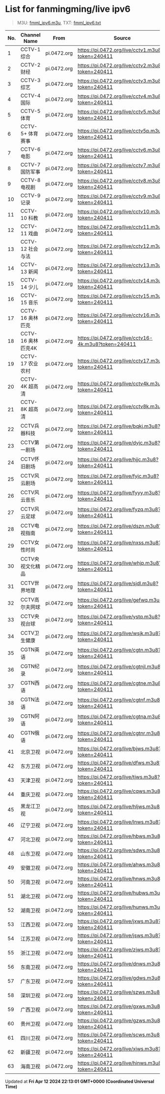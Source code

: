 # List for **fanmingming/live ipv6**

> M3U: [fmml_ipv6.m3u](/fmml_ipv6.m3u), TXT: [fmml_ipv6.txt](/txt/fmml_ipv6.txt)

| No. | Channel Name | From | Source |
| --- | ------------ | ---- | ------ |
| 1 | CCTV-1 综合 | pi.0472.org | <https://pi.0472.org/live/cctv1.m3u8?token=240411> |
| 2 | CCTV-2 财经 | pi.0472.org | <https://pi.0472.org/live/cctv2.m3u8?token=240411> |
| 3 | CCTV-3 综艺 | pi.0472.org | <https://pi.0472.org/live/cctv3.m3u8?token=240411> |
| 4 | CCTV-4 国际 | pi.0472.org | <https://pi.0472.org/live/cctv4.m3u8?token=240411> |
| 5 | CCTV-5 体育 | pi.0472.org | <https://pi.0472.org/live/cctv5.m3u8?token=240411> |
| 6 | CCTV-5+ 体育赛事 | pi.0472.org | <https://pi.0472.org/live/cctv5p.m3u8?token=240411> |
| 7 | CCTV-6 电影 | pi.0472.org | <https://pi.0472.org/live/cctv6.m3u8?token=240411> |
| 8 | CCTV-7 国防军事 | pi.0472.org | <https://pi.0472.org/live/cctv7.m3u8?token=240411> |
| 9 | CCTV-8 电视剧 | pi.0472.org | <https://pi.0472.org/live/cctv8.m3u8?token=240411> |
| 10 | CCTV-9 记录 | pi.0472.org | <https://pi.0472.org/live/cctv9.m3u8?token=240411> |
| 11 | CCTV-10 科教 | pi.0472.org | <https://pi.0472.org/live/cctv10.m3u8?token=240411> |
| 12 | CCTV-11 戏曲 | pi.0472.org | <https://pi.0472.org/live/cctv11.m3u8?token=240411> |
| 13 | CCTV-12 社会与法 | pi.0472.org | <https://pi.0472.org/live/cctv12.m3u8?token=240411> |
| 14 | CCTV-13 新闻 | pi.0472.org | <https://pi.0472.org/live/cctv13.m3u8?token=240411> |
| 15 | CCTV-14 少儿 | pi.0472.org | <https://pi.0472.org/live/cctv14.m3u8?token=240411> |
| 16 | CCTV-15 音乐 | pi.0472.org | <https://pi.0472.org/live/cctv15.m3u8?token=240411> |
| 17 | CCTV-16 奥林匹克 | pi.0472.org | <https://pi.0472.org/live/cctv16.m3u8?token=240411> |
| 18 | CCTV-16 奥林匹克4K | pi.0472.org | <https://pi.0472.org/live/cctv16-4k.m3u8?token=240411> |
| 19 | CCTV-17 农业农村 | pi.0472.org | <https://pi.0472.org/live/cctv17.m3u8?token=240411> |
| 20 | CCTV-4K 超高清 | pi.0472.org | <https://pi.0472.org/live/cctv4k.m3u8?token=240411> |
| 21 | CCTV-8K 超高清 | pi.0472.org | <https://pi.0472.org/live/cctv8k.m3u8?token=240411> |
| 22 | CCTV兵器科技 | pi.0472.org | <https://pi.0472.org/live/bqkj.m3u8?token=240411> |
| 23 | CCTV第一剧场 | pi.0472.org | <https://pi.0472.org/live/dyjc.m3u8?token=240411> |
| 24 | CCTV怀旧剧场 | pi.0472.org | <https://pi.0472.org/live/hjjc.m3u8?token=240411> |
| 25 | CCTV风云剧场 | pi.0472.org | <https://pi.0472.org/live/fyjc.m3u8?token=240411> |
| 26 | CCTV风云音乐 | pi.0472.org | <https://pi.0472.org/live/fyyy.m3u8?token=240411> |
| 27 | CCTV风云足球 | pi.0472.org | <https://pi.0472.org/live/fyzq.m3u8?token=240411> |
| 28 | CCTV电视指南 | pi.0472.org | <https://pi.0472.org/live/dszn.m3u8?token=240411> |
| 29 | CCTV女性时尚 | pi.0472.org | <https://pi.0472.org/live/nxss.m3u8?token=240411> |
| 30 | CCTV央视文化精品 | pi.0472.org | <https://pi.0472.org/live/whjp.m3u8?token=240411> |
| 31 | CCTV世界地理 | pi.0472.org | <https://pi.0472.org/live/sjdl.m3u8?token=240411> |
| 32 | CCTV高尔夫网球 | pi.0472.org | <https://pi.0472.org/live/gefwq.m3u8?token=240411> |
| 33 | CCTV央视台球 | pi.0472.org | <https://pi.0472.org/live/ystq.m3u8?token=240411> |
| 34 | CCTV卫生健康 | pi.0472.org | <https://pi.0472.org/live/wsjk.m3u8?token=240411> |
| 35 | CGTN英语 | pi.0472.org | <https://pi.0472.org/live/cgtn.m3u8?token=240411> |
| 36 | CGTN纪录 | pi.0472.org | <https://pi.0472.org/live/cgtnjl.m3u8?token=240411> |
| 37 | CGTN西语 | pi.0472.org | <https://pi.0472.org/live/cgtne.m3u8?token=240411> |
| 38 | CGTN法语 | pi.0472.org | <https://pi.0472.org/live/cgtnf.m3u8?token=240411> |
| 39 | CGTN阿语 | pi.0472.org | <https://pi.0472.org/live/cgtna.m3u8?token=240411> |
| 40 | CGTN俄语 | pi.0472.org | <https://pi.0472.org/live/cgtnr.m3u8?token=240411> |
| 41 | 北京卫视 | pi.0472.org | <https://pi.0472.org/live/bjws.m3u8?token=240411> |
| 42 | 东方卫视 | pi.0472.org | <https://pi.0472.org/live/dfws.m3u8?token=240411> |
| 43 | 天津卫视 | pi.0472.org | <https://pi.0472.org/live/tjws.m3u8?token=240411> |
| 44 | 重庆卫视 | pi.0472.org | <https://pi.0472.org/live/cqws.m3u8?token=240411> |
| 45 | 黑龙江卫视 | pi.0472.org | <https://pi.0472.org/live/hljws.m3u8?token=240411> |
| 46 | 辽宁卫视 | pi.0472.org | <https://pi.0472.org/live/lnws.m3u8?token=240411> |
| 47 | 河北卫视 | pi.0472.org | <https://pi.0472.org/live/hbws.m3u8?token=240411> |
| 48 | 山东卫视 | pi.0472.org | <https://pi.0472.org/live/sdws.m3u8?token=240411> |
| 49 | 安徽卫视 | pi.0472.org | <https://pi.0472.org/live/ahws.m3u8?token=240411> |
| 50 | 河南卫视 | pi.0472.org | <https://pi.0472.org/live/hnws.m3u8?token=240411> |
| 51 | 湖北卫视 | pi.0472.org | <https://pi.0472.org/live/hubws.m3u8?token=240411> |
| 52 | 湖南卫视 | pi.0472.org | <https://pi.0472.org/live/hunws.m3u8?token=240411> |
| 53 | 江西卫视 | pi.0472.org | <https://pi.0472.org/live/jxws.m3u8?token=240411> |
| 54 | 江苏卫视 | pi.0472.org | <https://pi.0472.org/live/jsws.m3u8?token=240411> |
| 55 | 浙江卫视 | pi.0472.org | <https://pi.0472.org/live/zjws.m3u8?token=240411> |
| 56 | 东南卫视 | pi.0472.org | <https://pi.0472.org/live/dnws.m3u8?token=240411> |
| 57 | 广东卫视 | pi.0472.org | <https://pi.0472.org/live/gdws.m3u8?token=240411> |
| 58 | 深圳卫视 | pi.0472.org | <https://pi.0472.org/live/szws.m3u8?token=240411> |
| 59 | 广西卫视 | pi.0472.org | <https://pi.0472.org/live/gxws.m3u8?token=240411> |
| 60 | 贵州卫视 | pi.0472.org | <https://pi.0472.org/live/gzws.m3u8?token=240411> |
| 61 | 四川卫视 | pi.0472.org | <https://pi.0472.org/live/scws.m3u8?token=240411> |
| 62 | 新疆卫视 | pi.0472.org | <https://pi.0472.org/live/xjws.m3u8?token=240411> |
| 63 | 海南卫视 | pi.0472.org | <https://pi.0472.org/live/hinws.m3u8?token=240411> |

Updated at **Fri Apr 12 2024 22:13:01 GMT+0000 (Coordinated Universal Time)**
